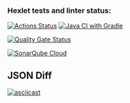 ### Hexlet tests and linter status:
[![Actions Status](https://github.com/yas-7/java-project-71/actions/workflows/hexlet-check.yml/badge.svg)](https://github.com/yas-7/java-project-71/actions)
[![Java CI with Gradle](https://github.com/yas-7/java-project-71/actions/workflows/main.yml/badge.svg)](https://github.com/yas-7/java-project-71/actions/workflows/main.yml)

[![Quality Gate Status](https://sonarcloud.io/api/project_badges/measure?project=yas-7_java-project-71&metric=alert_status)](https://sonarcloud.io/summary/new_code?id=yas-7_java-project-71)

[![SonarQube Cloud](https://sonarcloud.io/images/project_badges/sonarcloud-light.svg)](https://sonarcloud.io/summary/new_code?id=yas-7_java-project-71)


## JSON Diff
[![asciicast](https://asciinema.org/a/1ipd2h52CSMK12EeYS98z6Fz5.svg)](https://asciinema.org/a/1ipd2h52CSMK12EeYS98z6Fz5)